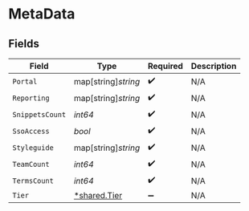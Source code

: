 # MetaData


## Fields

| Field                                              | Type                                               | Required                                           | Description                                        |
| -------------------------------------------------- | -------------------------------------------------- | -------------------------------------------------- | -------------------------------------------------- |
| `Portal`                                           | map[string]*string*                                | :heavy_check_mark:                                 | N/A                                                |
| `Reporting`                                        | map[string]*string*                                | :heavy_check_mark:                                 | N/A                                                |
| `SnippetsCount`                                    | *int64*                                            | :heavy_check_mark:                                 | N/A                                                |
| `SsoAccess`                                        | *bool*                                             | :heavy_check_mark:                                 | N/A                                                |
| `Styleguide`                                       | map[string]*string*                                | :heavy_check_mark:                                 | N/A                                                |
| `TeamCount`                                        | *int64*                                            | :heavy_check_mark:                                 | N/A                                                |
| `TermsCount`                                       | *int64*                                            | :heavy_check_mark:                                 | N/A                                                |
| `Tier`                                             | [*shared.Tier](../../../pkg/models/shared/tier.md) | :heavy_minus_sign:                                 | N/A                                                |